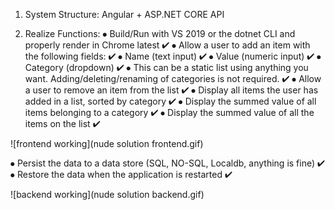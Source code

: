 1. System Structure:
   Angular + ASP.NET CORE API

2. Realize Functions:
   ⦁ Build/Run with VS 2019 or the dotnet CLI and properly render in Chrome latest ✔
   ⦁ Allow a user to add an item with the following fields: ✔
   ⦁ Name (text input) ✔
   ⦁ Value (numeric input) ✔
   ⦁ Category (dropdown) ✔
   ⦁ This can be a static list using anything you want. Adding/deleting/renaming of categories is not required. ✔
   ⦁ Allow a user to remove an item from the list ✔
   ⦁ Display all items the user has added in a list, sorted by category ✔
   ⦁ Display the summed value of all items belonging to a category ✔
   ⦁ Display the summed value of all the items on the list ✔

![frontend working](nude solution frontend.gif)

⦁ Persist the data to a data store (SQL, NO-SQL, Localdb, anything is fine) ✔
⦁ Restore the data when the application is restarted ✔

![backend working](nude solution backend.gif)
